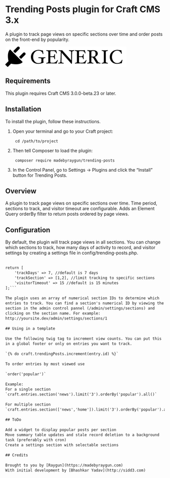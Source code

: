 # Trending Posts plugin for Craft CMS 3.x

A plugin to track page views on specific sections over time and order posts on the front-end by popularity.

![Screenshot](resources/img/plugin-logo.png)

## Requirements

This plugin requires Craft CMS 3.0.0-beta.23 or later.

## Installation

To install the plugin, follow these instructions.

1. Open your terminal and go to your Craft project:

        cd /path/to/project

2. Then tell Composer to load the plugin:

        composer require madebyraygun/trending-posts

3. In the Control Panel, go to Settings → Plugins and click the “Install” button for Trending Posts.

## Overview

A plugin to track page views on specific sections over time. Time period, sections to track, and visitor timeout are configurable. Adds an Element Query orderBy filter to return posts ordered by page views.

## Configuration

By default, the plugin will track page views in all sections. You can change which sections to track, how many days of activity to record, and visitor settings by creating a settings file in config/trending-posts.php. 

```<?php

return [
    'trackDays' => 7, //default is 7 days
    'trackSection' => [1,2], //limit tracking to specific sections
    'visitorTimeout' => 15 //default is 15 minutes
];```

The plugin uses an array of numerical section IDs to determine which entries to track. You can find a section's numerical ID by viewing the section in the admin control pannel (/admin/settings/sections) and clicking on the section name. For example: http://yoursite.dev/admin/settings/sections/1

## Using in a template

Use the following twig tag to increment view counts. You can put this in a global footer or only on entries you want to track.

`{% do craft.trendingPosts.increment(entry.id) %}`

To order entries by most viewed use

`order('popular')`

Example:
For a single section
`craft.entries.section('news').limit('3').orderBy('popular').all()`

For multiple section
`craft.entries.section(['news','home']).limit('3').orderBy('popular').all()`

## ToDo

Add a widget to display popular posts per section
Move summary table updates and stale record deletion to a background task (preferably with cron)
Create a settings section with selectable sections

## Credits

Brought to you by [Raygun](https://madebyraygun.com)
With initial development by [Bhashkar Yadav](http://sidd3.com)
